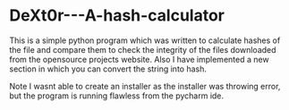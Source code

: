 # DeXt0r---A-hash-calculator
This is a simple python program which was written to calculate hashes of  the file and compare them to check the integrity of the files downloaded from the opensource projects website. Also I have implemented a new section in which you can convert the string into hash.



Note I wasnt able to create an installer as the installer was throwing error, but the program is running flawless from the pycharm ide.
